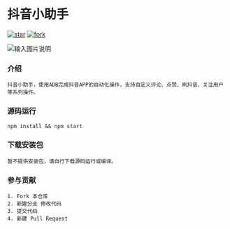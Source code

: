 
# 抖音小助手  
[![star](https://gitee.com/hamm/douyin_helper/badge/star.svg?theme=white)](https://gitee.com/hamm/douyin_helper/stargazers)
[![fork](https://gitee.com/hamm/douyin_helper/badge/fork.svg?theme=white)](https://gitee.com/hamm/douyin_helper/members)


![输入图片说明](https://images.gitee.com/uploads/images/2019/1203/180915_e95a720a_145025.png "截屏2019-12-0318.08.30.png")

### 介绍
```
抖音小助手，使用ADB完成抖音APP的自动化操作，支持自定义评论、点赞、刷抖音、关注用户等系列操作。
```

### 源码运行
```
npm install && npm start
```

### 下载安装包

```
暂不提供安装包，请自行下载源码运行或编译。
```

### 参与贡献
```
1. Fork 本仓库
2. 新建分支 修改代码
3. 提交代码
4. 新建 Pull Request
```